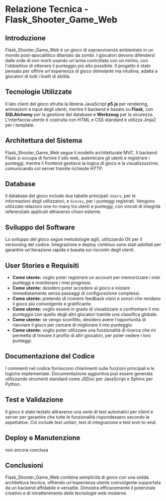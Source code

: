 # Relazione Tecnica - Flask_Shooter_Game_Web

## Introduzione
Flask_Shooter_Game_Web è un gioco di sopravvivenza ambientato in un mondo post-apocalittico dilaniato da zombi. I giocatori devono difendersi dalle orde di non morti usando un'arma controllata con un mirino, con l'obbiettivo di ottenere il punteggio più alto possibile. Il progetto è stato pensato per offrire un'esperienza di gioco stimolante ma intuitiva, adatta a giocatori di tutti i livelli di abilità.

## Tecnologie Utilizzate
Il lato client del gioco sfrutta la libreria JavaScript **p5.js** per rendering, animazioni e input degli utenti, mentre il backend è basato su **Flask**, con **SQLAlchemy** per la gestione del database e **Werkzeug** per la sicurezza. L'interfaccia utente è costruita con HTML e CSS standard e utilizza Jinja2 per i template.

## Architettura del Sistema
Flask_Shooter_Game_Web segue il modello architetturale MVC. Il backend Flask si occupa di fornire il sito web, autenticare gli utenti e registrare i punteggi, mentre il frontend gestisce la logica di gioco e la visualizzazione, comunicando col server tramite richieste HTTP.

## Database
Il database del gioco include due tabelle principali: `Users`, per le informazioni degli utilizzatori, e `Scores`, per i punteggi registrati. Vengono utilizzate relazioni one-to-many tra utenti e punteggi, con vincoli di integrità referenziale applicati attraverso chiavi esterne.

## Sviluppo del Software
Lo sviluppo del gioco segue metodologie agili, utilizzando Git per il versioning del codice. Integrazione e deploy continuo sono stati adottati per garantire un'iterazione rapida e basata sui riscontri degli utenti.

## User Stories e Requisiti
- **Come utente:** voglio poter registrare un account per memorizzare i miei punteggi e monitorare i miei progressi.
- **Come utente:** desidero poter accedere al gioco e iniziare immediatamente senza passaggi di configurazione complessi.
- **Come utente:** pretendo di ricevere feedback visivi e sonori che rendano il gioco più coinvolgente e gratificante.
- **Come utente:** voglio essere in grado di visualizzare e confrontare il mio punteggio con quello degli altri giocatori tramite una classifica globale.
- **Come utente:** se vengo sconfitto, desidero avere l'opportunità di riavviare il gioco per cercare di migliorare il mio punteggio.
- **Come utente:** voglio poter utilizzare una funzionalità di ricerca che mi permetta di trovare il profilo di altri giocatori, per poter vedere i loro punteggi.


## Documentazione del Codice
I commenti nel codice forniscono chiarimenti sulle funzioni principali e le logiche implementate. Documentazione aggiuntiva può essere generata utilizzando strumenti standard come JSDoc per JavaScript e Sphinx per Python.

## Test e Validazione
Il gioco è stato testato attraverso una serie di test automatici per client e server per garantire che tutte le funzionalità rispondessero secondo le aspettative. Ciò include test unitari, test di integrazione e test end-to-end.

## Deploy e Manutenzione
non ancora conclusa

## Conclusioni
Flask_Shooter_Game_Web combina semplicità di gioco con una solida architettura tecnica, offrendo un'esperienza utente coinvolgente supportata da un backend affidabile e versatile. Dimostra efficacemente il potenziale creativo e di intrattenimento delle tecnologie web moderne.
